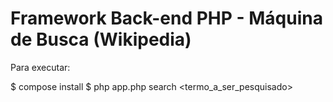 # Framework Back-end PHP - Máquina de Busca (Wikipedia) 

Para executar:

$ compose install
$ php app.php search <termo_a_ser_pesquisado>
